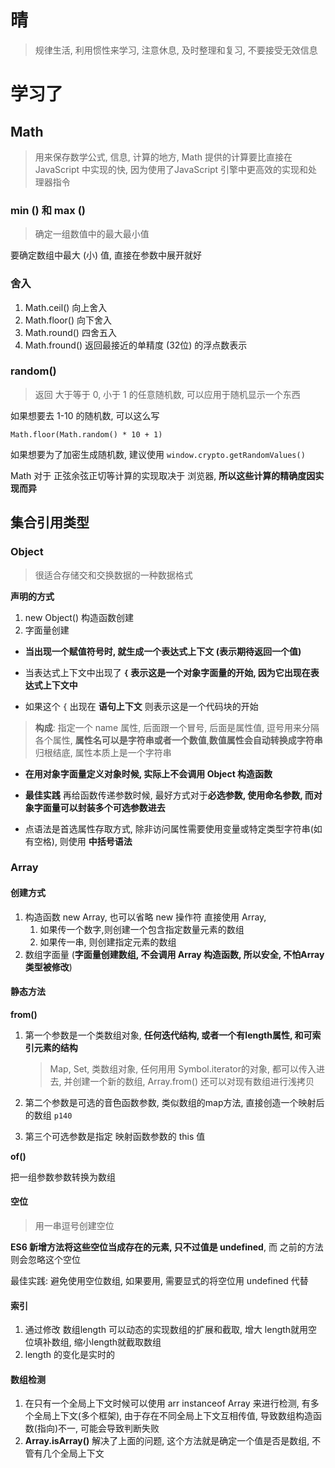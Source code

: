 # 晴

> 规律生活, 利用惯性来学习, 注意休息, 及时整理和复习, 不要接受无效信息

# 学习了

## Math

> 用来保存数学公式, 信息, 计算的地方, Math 提供的计算要比直接在 JavaScript 中实现的快, 因为使用了JavaScript 引擎中更高效的实现和处理器指令

### min () 和 max ()

> 确定一组数值中的最大最小值

要确定数组中最大 (小) 值, 直接在参数中展开就好



### 舍入

1. Math.ceil() 向上舍入
2. Math.floor() 向下舍入
3. Math.round() 四舍五入
4. Math.fround() 返回最接近的单精度 (32位) 的浮点数表示

### random()

> 返回 大于等于 0, 小于 1 的任意随机数, 可以应用于随机显示一个东西

如果想要去 1-10 的随机数, 可以这么写

`Math.floor(Math.random() * 10 + 1)`

如果想要为了加密生成随机数, 建议使用 `window.crypto.getRandomValues()`

Math 对于 正弦余弦正切等计算的实现取决于 浏览器, **所以这些计算的精确度因实现而异**



## 集合引用类型

### Object

> 很适合存储交和交换数据的一种数据格式

**声明的方式**

1. new Object() 构造函数创建
2. 字面量创建

- **当出现一个赋值符号时, 就生成一个表达式上下文 (表示期待返回一个值)**

- 当表达式上下文中出现了 **`{` 表示这是一个对象字面量的开始, 因为它出现在表达式上下文中**

- 如果这个 `{` 出现在 **语句上下文** 则表示这是一个代码块的开始

>  **构成**: 指定一个 name 属性, 后面跟一个冒号, 后面是属性值, 逗号用来分隔各个属性, **属性名可以是字符串或者一个数值**,**数值属性会自动转换成字符串**  归根结底, 属性本质上是一个字符串

- **在用对象字面量定义对象时候, 实际上不会调用 Object 构造函数**

- **最佳实践** 再给函数传递参数时候, 最好方式对于**必选参数, 使用命名参数, 而对象字面量可以封装多个可选参数进去** 
- 点语法是首选属性存取方式, 除非访问属性需要使用变量或特定类型字符串(如有空格), 则使用 **中括号语法**





### Array

#### 创建方式

1. 构造函数 new Array, 也可以省略 new 操作符 直接使用 Array, 
   1. 如果传一个数字,则创建一个包含指定数量元素的数组
   2. 如果传一串, 则创建指定元素的数组
2. 数组字面量 (**字面量创建数组, 不会调用 Array 构造函数, 所以安全, 不怕Array类型被修改**)

#### 静态方法

**from()**

1. 第一个参数是一个类数组对象, **任何迭代结构, 或者一个有length属性, 和可索引元素的结构**

   > Map, Set, 类数组对象, 任何用用 Symbol.iterator的对象, 都可以传入进去, 并创建一个新的数组, Array.from() 还可以对现有数组进行浅拷贝

2. 第二个参数是可选的音色函数参数, 类似数组的map方法, 直接创造一个映射后的数组 `p140`

3. 第三个可选参数是指定 映射函数参数的 this 值

**of()**

把一组参数参数转换为数组



#### 空位

> 用一串逗号创建空位

**ES6 新增方法将这些空位当成存在的元素, 只不过值是 undefined**, 而 之前的方法则会忽略这个空位

最佳实践: 避免使用空位数组, 如果要用, 需要显式的将空位用 undefined 代替



#### 索引

1. 通过修改 数组length 可以动态的实现数组的扩展和截取, 增大 length就用空位填补数组, 缩小length就截取数组
2. length 的变化是实时的

#### 数组检测

1. 在只有一个全局上下文时候可以使用 arr instanceof Array 来进行检测, 有多个全局上下文(多个框架), 由于存在不同全局上下文互相传值, 导致数组构造函数(指向)不一, 可能会导致判断失败
2. **Array.isArray()**  解决了上面的问题, 这个方法就是确定一个值是否是数组, 不管有几个全局上下文

